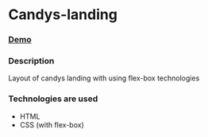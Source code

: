 # Candys-landing

### [Demo](https://dimavasilenko.github.io/candies-landing/src/index.html)

### Description

Layout of candys landing with using flex-box technologies

### Technologies are used

- HTML
- CSS (with flex-box)
